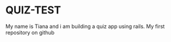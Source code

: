 QUIZ-TEST
=========
My name is Tiana and i am building a quiz app using rails.
My first repository on github
